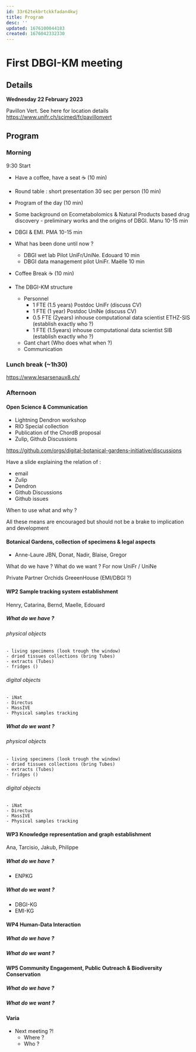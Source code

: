 ```yaml
---
id: 33r62tekbrtckkfadan4kwj
title: Program
desc: ''
updated: 1676100044183
created: 1676042332330
---
```

# First DBGI-KM meeting


## Details 

**Wednesday 22 February 2023**

Pavillon Vert. See here for location details https://www.unifr.ch/scimed/fr/pavillonvert


## Program 


### Morning 

9:30 Start

- Have a coffee, have a seat ☕ (10 min)

- Round table : short presentation 30 sec per person (10 min)

- Program of the day (10 min)

- Some background on Ecometabolomics & Natural Products based drug discovery - preliminary works and the origins of DBGI. Manu 10-15 min


- DBGI & EMI. PMA 10-15 min

- What has been done until now ?
  - DBGI wet lab Pilot UniFr/UniNe. Edouard 10 min
  - DBGI data management pilot UniFr. Maëlle 10 min

- Coffee Break ☕ (10 min)

- The DBGI-KM structure
  - Personnel
    - 1 FTE (1.5 years) Postdoc UniFr (discuss CV)
    - 1 FTE (1 year) Postdoc UniNe (discuss CV)
    - 0.5 FTE (2years) inhouse computational data scientist ETHZ-SIS (establish exactly who ?)
    - 1 FTE (1.5years) inhouse computational data scientist SIB (establish exactly who ?)
  - Gant chart (Who does what when ?)
  - Communication 


### Lunch break (~1h30)

https://www.lesarsenaux8.ch/

### Afternoon

#### Open Science & Communication

- Lightning Dendron workshop
- RIO Special collection
- Publication of the ChordB proposal
- Zulip, Github Discussions

https://github.com/orgs/digital-botanical-gardens-initiative/discussions

Have a slide explaining the relation of :

- email
- Zulip
- Dendron
- Github Discussions
- Github issues

When to use what and why ?

All these means are encouraged but should not be a brake to implication and development

#### Botanical Gardens, collection of specimens & legal aspects

- Anne-Laure JBN, Donat, Nadir, Blaise, Gregor 

What do we have ?
What do we want ?
 For now UniFr / UniNe

Private Partner Orchids GreeenHouse (EMI/DBGI ?)

#### WP2 Sample tracking system establishment

Henry, Catarina, Bernd, Maelle, Edouard

##### What do we have ?

###### physical objects

    - living specimens (look trough the window)
    - dried tissues collections (bring Tubes)
    - extracts (Tubes)
    - fridges ()
###### digital objects

    - iNat
    - Directus
    - MassIVE
    - Physical samples tracking

##### What do we want ?

###### physical objects

    - living specimens (look trough the window)
    - dried tissues collections (bring Tubes)
    - extracts (Tubes)
    - fridges ()
###### digital objects

    - iNat
    - Directus
    - MassIVE
    - Physical samples tracking



#### WP3 Knowledge representation and graph establishment

Ana, Tarcisio, Jakub, Philippe 
##### What do we have ?

- ENPKG

##### What do we want ?

- DBGI-KG
- EMI-KG 




#### WP4 Human-Data Interaction

##### What do we have ?
##### What do we want ?

#### WP5 Community Engagement, Public Outreach & Biodiversity Conservation

##### What do we have ?
##### What do we want ?

#### Varia

- Next meeting ?! 
  - Where ?
  - Who ?
